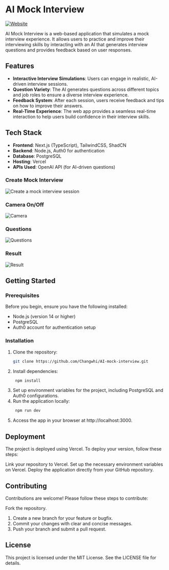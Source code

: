 # AI Mock Interview

[![Website](https://img.shields.io/badge/Website-Live-brightgreen)](https://ai-mock-interview-navy.vercel.app/)

AI Mock Interview is a web-based application that simulates a mock interview experience. It allows users to practice and improve their interviewing skills by interacting with an AI that generates interview questions and provides feedback based on user responses.

## Features

- **Interactive Interview Simulations**: Users can engage in realistic, AI-driven interview sessions.
- **Question Variety**: The AI generates questions across different topics and job roles to ensure a diverse interview experience.
- **Feedback System**: After each session, users receive feedback and tips on how to improve their answers.
- **Real-Time Experience**: The web app provides a seamless real-time interaction to help users build confidence in their interview skills.

## Tech Stack

- **Frontend**: Next.js (TypeScript), TailwindCSS, ShadCN
- **Backend**: Node.js, Auth0 for authentication
- **Database**: PostgreSQL
- **Hosting**: Vercel
- **APIs Used**: OpenAI API (for AI-driven questions)

### Create Mock Interview
![Create a mock interview session](https://i.giphy.com/media/v1.Y2lkPTc5MGI3NjExb2R2czlvNG40OXMycHYxa2J4bjEzdTdmaWpqb2R6eHY2emg3Nm13ZiZlcD12MV9pbnRlcm5hbF9naWZfYnlfaWQmY3Q9Zw/qF7SrAkVFUisBtBVi1/giphy.gif)

### Camera On/Off
![Camera](https://i.giphy.com/media/v1.Y2lkPTc5MGI3NjExcGV3eTF2aXcycjZwNWFrOHhxNDJkaWpxZTVqbjQzZ2VnZjl0YzNoNCZlcD12MV9pbnRlcm5hbF9naWZfYnlfaWQmY3Q9Zw/EozovViXSpD4U3HJ9O/giphy.gif)

### Questions
![Questions](https://i.giphy.com/media/v1.Y2lkPTc5MGI3NjExbGI3ZTE1bXJwbms5eTRxNGMxdTY5a21hMDRncHB0d2d3czBjdDJhdyZlcD12MV9pbnRlcm5hbF9naWZfYnlfaWQmY3Q9Zw/uWuD1T5jGSTgBkggB8/giphy.gif)

### Result
![Result](https://i.giphy.com/media/v1.Y2lkPTc5MGI3NjExYTl4NzhiYm0wajA1M2Y5aXMzMXI1dDY5bXc1OXhpYnRkN25xbnkxeiZlcD12MV9pbnRlcm5hbF9naWZfYnlfaWQmY3Q9Zw/YFk2ZfuHkHVg0yEb0L/giphy.gif)


## Getting Started

### Prerequisites

Before you begin, ensure you have the following installed:

- Node.js (version 14 or higher)
- PostgreSQL
- Auth0 account for authentication setup

### Installation

1. Clone the repository:
   ```bash
   git clone https://github.com/Changwhi/AI-mock-interview.git
   ```
2. Install dependencies:
   ```bash
    npm install
   ```
3. Set up environment variables for the project, including PostgreSQL and Auth0 configurations.
4. Run the application locally:
   ```bash
    npm run dev
   ```
5. Access the app in your browser at http://localhost:3000.

## Deployment
The project is deployed using Vercel. To deploy your version, follow these steps:

Link your repository to Vercel.
Set up the necessary environment variables on Vercel.
Deploy the application directly from your GitHub repository.

## Contributing
Contributions are welcome! Please follow these steps to contribute:

Fork the repository.
1. Create a new branch for your feature or bugfix.
2. Commit your changes with clear and concise messages.
3. Push your branch and submit a pull request.

## License
This project is licensed under the MIT License. See the LICENSE file for details.



